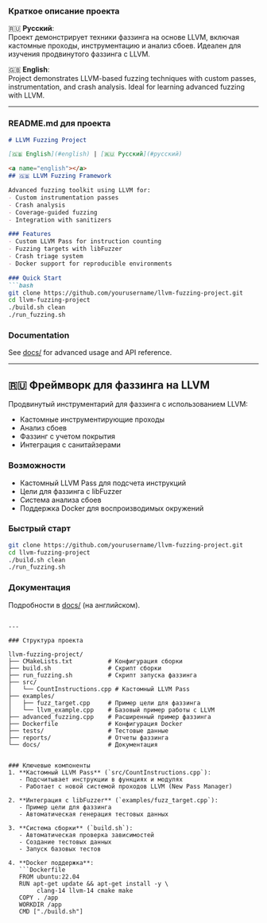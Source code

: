 ### Краткое описание проекта 

🇷🇺 **Русский**:  
Проект демонстрирует техники фаззинга на основе LLVM, включая кастомные проходы, инструментацию и анализ сбоев. Идеален для изучения продвинутого фаззинга с LLVM.

🇬🇧 **English**:  
Project demonstrates LLVM-based fuzzing techniques with custom passes, instrumentation, and crash analysis. Ideal for learning advanced fuzzing with LLVM.

---

### README.md для проекта

```markdown
# LLVM Fuzzing Project

[🇬🇧 English](#english) | [🇷🇺 Русский](#русский)

<a name="english"></a>
## 🇬🇧 LLVM Fuzzing Framework

Advanced fuzzing toolkit using LLVM for:
- Custom instrumentation passes
- Crash analysis
- Coverage-guided fuzzing
- Integration with sanitizers

### Features
- Custom LLVM Pass for instruction counting
- Fuzzing targets with libFuzzer
- Crash triage system
- Docker support for reproducible environments

### Quick Start
```bash
git clone https://github.com/yourusername/llvm-fuzzing-project.git
cd llvm-fuzzing-project
./build.sh clean
./run_fuzzing.sh
```

### Documentation
See [docs/](docs/) for advanced usage and API reference.

---

<a name="русский"></a>
## 🇷🇺 Фреймворк для фаззинга на LLVM

Продвинутый инструментарий для фаззинга с использованием LLVM:
- Кастомные инструментирующие проходы
- Анализ сбоев
- Фаззинг с учетом покрытия
- Интеграция с санитайзерами

### Возможности
- Кастомный LLVM Pass для подсчета инструкций
- Цели для фаззинга с libFuzzer
- Система анализа сбоев
- Поддержка Docker для воспроизводимых окружений

### Быстрый старт
```bash
git clone https://github.com/yourusername/llvm-fuzzing-project.git
cd llvm-fuzzing-project
./build.sh clean
./run_fuzzing.sh
```

### Документация
Подробности в [docs/](docs/) (на английском).
```

---

### Структура проекта

llvm-fuzzing-project/
├── CMakeLists.txt          # Конфигурация сборки
├── build.sh                # Скрипт сборки
├── run_fuzzing.sh          # Скрипт запуска фаззинга
├── src/
│   └── CountInstructions.cpp # Кастомный LLVM Pass
├── examples/
│   ├── fuzz_target.cpp     # Пример цели для фаззинга
│   └── llvm_example.cpp    # Базовый пример работы с LLVM
├── advanced_fuzzing.cpp    # Расширенный пример фаззинга
├── Dockerfile              # Конфигурация Docker
├── tests/                  # Тестовые данные
├── reports/                # Отчеты фаззинга
└── docs/                   # Документация


### Ключевые компоненты
1. **Кастомный LLVM Pass** (`src/CountInstructions.cpp`):  
   - Подсчитывает инструкции в функциях и модулях
   - Работает с новой системой проходов LLVM (New Pass Manager)

2. **Интеграция с libFuzzer** (`examples/fuzz_target.cpp`):  
   - Пример цели для фаззинга
   - Автоматическая генерация тестовых данных

3. **Система сборки** (`build.sh`):  
   - Автоматическая проверка зависимостей
   - Создание тестовых данных
   - Запуск базовых тестов

4. **Docker поддержка**:  
   ```Dockerfile
   FROM ubuntu:22.04
   RUN apt-get update && apt-get install -y \
        clang-14 llvm-14 cmake make
   COPY . /app
   WORKDIR /app
   CMD ["./build.sh"]
   ```
